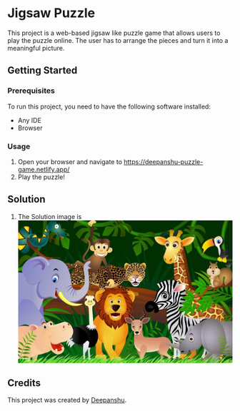 # Jigsaw Puzzle

This project is a web-based jigsaw like  puzzle game that allows users to  play the puzzle online. The user has to arrange the pieces and turn it into a meaningful picture.

## Getting Started

### Prerequisites

To run this project, you need to have the following software installed:

- Any IDE
- Browser

### Usage

1. Open your browser and navigate to https://deepanshu-puzzle-game.netlify.app/
2. Play the puzzle!

## Solution 
1. The Solution image is ![image](https://github.com/Deepanshu-Syal/The-Jungle-Puzzle.github.io/blob/main/JungleSolution.jpeg)

## Credits

This project was created by [Deepanshu](https://github.com/Deepanshu-Syal).



